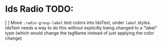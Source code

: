 # Ids Radio TODO:

[ ] Move `.radio-group-label` text colors into IdsText, under `label` styles. IdsText needs a way to do this without explicitly being changed to a "label" type (which would change the tagName instead of just applying the color change)
